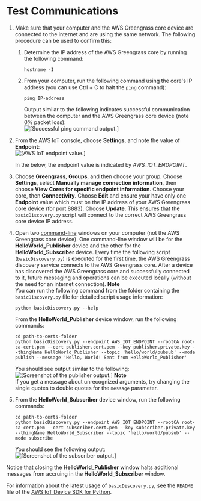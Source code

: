 # Test Communications<a name="test-comms"></a>

1. Make sure that your computer and the AWS Greengrass core device are connected to the internet and are using the same network\. The following procedure can be used to confirm this:

   1. Determine the IP address of the AWS Greengrass core by running the following command:

      ```
      hostname -I
      ```

   1. From your computer, run the following command using the core's IP address \(you can use Ctrl \+ C to halt the `ping` command\):

      ```
      ping IP-address
      ```

      Output similar to the following indicates successful communication between the computer and the AWS Greengrass core device \(note 0% packet loss\):  
![\[Successful ping command output.\]](http://docs.aws.amazon.com/greengrass/latest/developerguide/images/gg-get-started-075.5.png)

1. From the AWS IoT console, choose **Settings**, and note the value of **Endpoint**:  
![\[AWS IoT endpoint value.\]](http://docs.aws.amazon.com/greengrass/latest/developerguide/images/gg-get-started-075.7.png)

    In the below, the endpoint value is indicated by *AWS\_IOT\_ENDPOINT*\. 

1. Choose **Greengrass**, **Groups**, and then choose your group\. Choose **Settings**, select **Manually manage connection information**, then choose **View Cores for specific endpoint information**\. Choose your core, then **Connectivity**\. Choose **Edit** and ensure your have only one **Endpoint** value which must be the IP address of your AWS Greengrass core device \(for port 8883\)\. Choose **Update**\. This ensures that the `basicDiscovery.py` script will connect to the correct AWS Greengrass core device IP address\.

1. Open two [command\-line](https://en.wikipedia.org/wiki/Command-line_interface) windows on your computer \(not the AWS Greengrass core device\)\. One command\-line window will be for the **HelloWorld\_Publisher** device and the other for the **HelloWorld\_Subscriber** device\. Every time the following script \(`basicDiscovery.py`\) is executed for the first time, the AWS Greengrass discovery service connects to the AWS Greengrass core\. After a device has discovered the AWS Greengrass core and successfully connected to it, future messaging and operations can be executed locally \(without the need for an internet connection\)\.
**Note**  
You can run the following command from the folder containing the `basicDiscovery.py` file for detailed script usage information:  

   ```
   python basicDiscovery.py --help
   ```

   From the **HelloWorld\_Publisher** device window, run the following commands:

   ```
   cd path-to-certs-folder
   python basicDiscovery.py --endpoint AWS_IOT_ENDPOINT --rootCA root-ca-cert.pem --cert publisher.cert.pem --key publisher.private.key --thingName HelloWorld_Publisher --topic 'hello/world/pubsub' --mode publish --message 'Hello, World! Sent from HelloWorld_Publisher'
   ```

   You should see output similar to the following:  
![\[Screenshot of the publisher output.\]](http://docs.aws.amazon.com/greengrass/latest/developerguide/images/gg-get-started-076.png)
**Note**  
If you get a message about unrecognized arguments, try changing the single quotes to double quotes for the `message` parameter\.

1. From the **HelloWorld\_Subscriber** device window, run the following commands:

   ```
   cd path-to-certs-folder
   python basicDiscovery.py --endpoint AWS_IOT_ENDPOINT --rootCA root-ca-cert.pem --cert subscriber.cert.pem --key subscriber.private.key --thingName HelloWorld_Subscriber --topic 'hello/world/pubsub' --mode subscribe
   ```

   You should see the following output:  
![\[Screenshot of the subscriber output.\]](http://docs.aws.amazon.com/greengrass/latest/developerguide/images/gg-get-started-077.png)

Notice that closing the **HelloWorld\_Publisher** window halts additional messages from accruing in the **HelloWorld\_Subscriber** window\.

For information about the latest usage of `basicDiscovery.py`, see the `README` file of the [AWS IoT Device SDK for Python](https://github.com/aws/aws-iot-device-sdk-python)\.